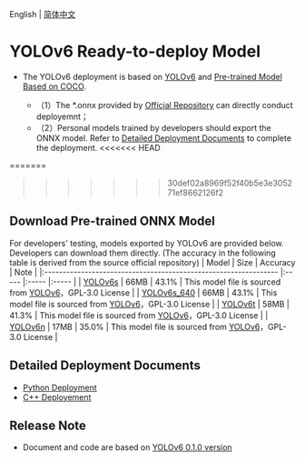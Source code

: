 English | [简体中文](README_CN.md)

# YOLOv6 Ready-to-deploy Model


- The YOLOv6 deployment is based on [YOLOv6](https://github.com/meituan/YOLOv6/releases/tag/0.1.0) and [Pre-trained Model Based on COCO](https://github.com/meituan/YOLOv6/releases/tag/0.1.0).

  - （1）The *.onnx provided by [Official Repository](https://github.com/meituan/YOLOv6/releases/tag/0.1.0) can directly conduct deployemnt；
  - （2）Personal models trained by developers should export the ONNX model. Refer to [Detailed Deployment Documents](#Detailed-Deployment-Documents) to complete the deployment.
<<<<<<< HEAD


=======
>>>>>>> 30def02a8969f52f40b5e3e305271ef8662126f2

## Download Pre-trained ONNX Model

For developers' testing, models exported by YOLOv6 are provided below. Developers can download them directly. (The accuracy in the following table is derived from the source official repository)
| Model                                                               | Size    | Accuracy    | Note |
|:---------------------------------------------------------------- |:----- |:----- |:----- |
| [YOLOv6s](https://bj.bcebos.com/paddlehub/fastdeploy/yolov6s.onnx) | 66MB | 43.1% | This model file is sourced from [YOLOv6](https://github.com/meituan/YOLOv6)，GPL-3.0 License |
| [YOLOv6s_640](https://bj.bcebos.com/paddlehub/fastdeploy/yolov6s-640x640.onnx) | 66MB | 43.1% | This model file is sourced from [YOLOv6](https://github.com/meituan/YOLOv6)，GPL-3.0 License |
| [YOLOv6t](https://bj.bcebos.com/paddlehub/fastdeploy/yolov6t.onnx) | 58MB | 41.3% | This model file is sourced from [YOLOv6](https://github.com/meituan/YOLOv6)，GPL-3.0 License |
| [YOLOv6n](https://bj.bcebos.com/paddlehub/fastdeploy/yolov6n.onnx) | 17MB | 35.0% | This model file is sourced from [YOLOv6](https://github.com/meituan/YOLOv6)，GPL-3.0 License |

## Detailed Deployment Documents

- [Python Deployment](python)
- [C++ Deployement](cpp)


## Release Note

- Document and code are based on [YOLOv6 0.1.0 version](https://github.com/meituan/YOLOv6/releases/tag/0.1.0)
